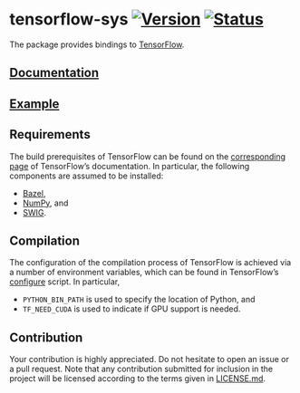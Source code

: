 # tensorflow-sys [![Version][version-img]][version-url] [![Status][status-img]][status-url]

The package provides bindings to [TensorFlow][homepage].

## [Documentation][doc]

## [Example](examples/workflow.rs)

## Requirements

The build prerequisites of TensorFlow can be found on the [corresponding
page][setup] of TensorFlow’s documentation. In particular, the following
components are assumed to be installed:

* [Bazel](http://www.bazel.io),
* [NumPy](http://www.numpy.org), and
* [SWIG](http://www.swig.org).

## Compilation

The configuration of the compilation process of TensorFlow is achieved via a
number of environment variables, which can be found in TensorFlow’s
[configure][configure] script. In particular,

* `PYTHON_BIN_PATH` is used to specify the location of Python, and
* `TF_NEED_CUDA` is used to indicate if GPU support is needed.

## Contribution

Your contribution is highly appreciated. Do not hesitate to open an issue or a
pull request. Note that any contribution submitted for inclusion in the project
will be licensed according to the terms given in [LICENSE.md](LICENSE.md).

[configure]: https://github.com/tensorflow/tensorflow/blob/master/configure
[homepage]: https://www.tensorflow.org
[setup]: https://www.tensorflow.org/versions/r0.9/get_started/os_setup.html

[doc]: https://stainless-steel.github.io/tensorflow-sys
[status-img]: https://travis-ci.org/stainless-steel/tensorflow-sys.svg?branch=master
[status-url]: https://travis-ci.org/stainless-steel/tensorflow-sys
[version-img]: https://img.shields.io/crates/v/tensorflow-sys.svg
[version-url]: https://crates.io/crates/tensorflow-sys
